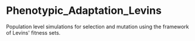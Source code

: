# Phenotypic_Adaptation_Levins
Population level simulations for selection and mutation using the framework of Levins' fitness sets.
